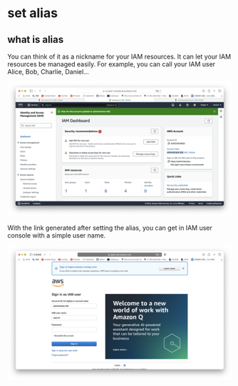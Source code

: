 # set alias
## what is alias
You can think of it as a nickname for your IAM resources. It can let your IAM resources be managed easily. For example, you can call your IAM user Alice, Bob, Charlie, Daniel... 

<img src="img/alias-01.png">

With the link generated after setting the alias, you can get in IAM user console with a simple user name. 

<img src="img/alias-02.png">

